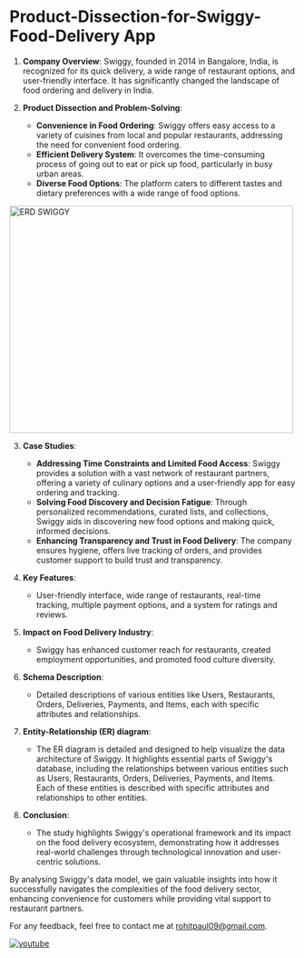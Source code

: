 # Product-Dissection-for-Swiggy-Food-Delivery App

1. **Company Overview**: Swiggy, founded in 2014 in Bangalore, India, is recognized for its quick delivery, a wide range of restaurant options, and user-friendly interface. It has significantly changed the landscape of food ordering and delivery in India.

2. **Product Dissection and Problem-Solving**:
    - **Convenience in Food Ordering**: Swiggy offers easy access to a variety of cuisines from local and popular restaurants, addressing the need for convenient food ordering.
    - **Efficient Delivery System**: It overcomes the time-consuming process of going out to eat or pick up food, particularly in busy urban areas.
    - **Diverse Food Options**: The platform caters to different tastes and dietary preferences with a wide range of food options.
<img src="https://drive.google.com/uc?id=1CjoaCONvJMic1sOrj4LZNgodj8pL6lLe" alt="ERD SWIGGY" width="500" height="400">

3. **Case Studies**:
    - **Addressing Time Constraints and Limited Food Access**: Swiggy provides a solution with a vast network of restaurant partners, offering a variety of culinary options and a user-friendly app for easy ordering and tracking.
    - **Solving Food Discovery and Decision Fatigue**: Through personalized recommendations, curated lists, and collections, Swiggy aids in discovering new food options and making quick, informed decisions.
    - **Enhancing Transparency and Trust in Food Delivery**: The company ensures hygiene, offers live tracking of orders, and provides customer support to build trust and transparency.

4. **Key Features**:
    - User-friendly interface, wide range of restaurants, real-time tracking, multiple payment options, and a system for ratings and reviews.

5. **Impact on Food Delivery Industry**:
    - Swiggy has enhanced customer reach for restaurants, created employment opportunities, and promoted food culture diversity.

6. **Schema Description**:
    - Detailed descriptions of various entities like Users, Restaurants, Orders, Deliveries, Payments, and Items, each with specific attributes and relationships.
  
7. **Entity-Relationship (ER) diagram**:
    - The ER diagram is detailed and designed to help visualize the data architecture of Swiggy. It highlights essential parts of Swiggy's database, including the relationships between various entities such as Users, Restaurants, Orders, Deliveries, Payments, and Items. Each of these entities is described with specific attributes and relationships to other entities.

8. **Conclusion**:
    - The study highlights Swiggy's operational framework and its impact on the food delivery ecosystem, demonstrating how it addresses real-world challenges through technological innovation and user-centric solutions.

By analysing Swiggy's data model, we gain valuable insights into how it successfully navigates the complexities of the food delivery sector, enhancing convenience for customers while providing vital support to restaurant partners. 

For any feedback, feel free to contact me at rohitpaul09@gmail.com.

<a href="https://youtu.be/bdrQCVk-aUs?si=5Uac7Dk32nxmtSoN" target="_blank">
<img src=https://img.shields.io/badge/youtube-%23EE4831.svg?&style=for-the-badge&logo=youtube&logoColor=white alt=youtube style="margin-bottom: 5px;" />
</a>  
